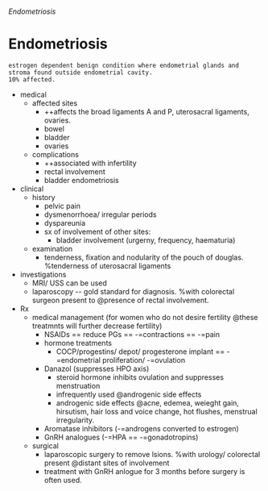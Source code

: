 ###### Endometriosis


# Endometriosis
    estrogen dependent benign condition where endometrial glands and stroma found outside endometrial cavity. 
    10% affected. 
- medical
    + affected sites
        * ++affects the broad ligaments A and P, uterosacral ligaments, ovaries. 
        * bowel
        * bladder
        * ovaries
    + complications
        * ++associated with infertility
        * rectal involvement
        * bladder endometriosis
- clinical
    + history
        * pelvic pain
        * dysmenorrhoea/ irregular periods
        * dyspareunia
        * sx of involvement of other sites:
            - bladder involvement (urgerny, frequency, haematuria)
    + examination   
        * tenderness, fixation and nodularity of the pouch of douglas. %tenderness of uterosacral ligaments
- investigations
    + MRI/ USS can be used 
    + laparoscopy -- gold standard for diagnosis. %with colorectal surgeon present to @presence of rectal involvement.
- Rx
    + medical management (for women who do not desire fertility @these treatmnts will further decrease fertility)
        * NSAIDs == reduce PGs == -=contractions == -=pain
        * hormone treatments
            - COCP/progestins/ depot/ progesterone implant == -=endometrial proliferation/ -=ovulation
        * Danazol (suppresses HPO axis)
            - steroid hormone inhibits ovulation and suppresses menstruation
            - infrequently used @androgenic side effects
            - androgenic side effects @acne, edemea, weieght gain, hirsutism, hair loss and voice change, hot flushes, menstrual irregularity.
        * Aromatase inhibitors (-=androgens converted to estrogen)
        * GnRH analogues (-=HPA == -=gonadotropins)
    + surgical 
        * laparoscopic surgery to remove lsions. %with urology/ colorectal present @distant sites of involvement
        * treatment with GnRH anlogue for 3 months before surgery is often used.